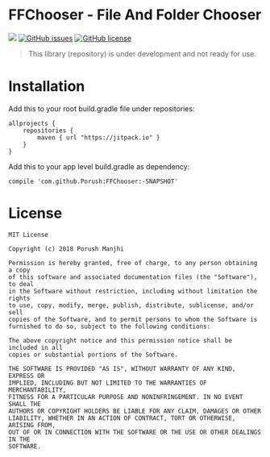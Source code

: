 # FFChooser - File And Folder Chooser
[![](https://img.shields.io/badge/jitpack-...-lightgrey.svg?style=for-the-badge)](https://jitpack.io/#Porush/FFChooser) 
[![GitHub issues](https://img.shields.io/github/issues/Porush/FFChooser.svg?style=for-the-badge)](https://github.com/Porush/FFChooser/issues)
 [![GitHub license](https://img.shields.io/github/license/Porush/FFChooser.svg?style=for-the-badge)](https://github.com/Porush/FFChooser/blob/master/LICENSE)

> This library (repository) is under development and not ready for use.

# Installation
Add this to your root build.gradle file under repositories:

```Gradle
allprojects {
	repositories {
		maven { url "https://jitpack.io" }
	}
}
```

Add this to your app level build.gradle as dependency:
```Gradle
compile 'com.github.Porush:FFChooser:-SNAPSHOT'
```

# License
```
MIT License

Copyright (c) 2018 Porush Manjhi

Permission is hereby granted, free of charge, to any person obtaining a copy
of this software and associated documentation files (the "Software"), to deal
in the Software without restriction, including without limitation the rights
to use, copy, modify, merge, publish, distribute, sublicense, and/or sell
copies of the Software, and to permit persons to whom the Software is
furnished to do so, subject to the following conditions:

The above copyright notice and this permission notice shall be included in all
copies or substantial portions of the Software.

THE SOFTWARE IS PROVIDED "AS IS", WITHOUT WARRANTY OF ANY KIND, EXPRESS OR
IMPLIED, INCLUDING BUT NOT LIMITED TO THE WARRANTIES OF MERCHANTABILITY,
FITNESS FOR A PARTICULAR PURPOSE AND NONINFRINGEMENT. IN NO EVENT SHALL THE
AUTHORS OR COPYRIGHT HOLDERS BE LIABLE FOR ANY CLAIM, DAMAGES OR OTHER
LIABILITY, WHETHER IN AN ACTION OF CONTRACT, TORT OR OTHERWISE, ARISING FROM,
OUT OF OR IN CONNECTION WITH THE SOFTWARE OR THE USE OR OTHER DEALINGS IN THE
SOFTWARE.
```
